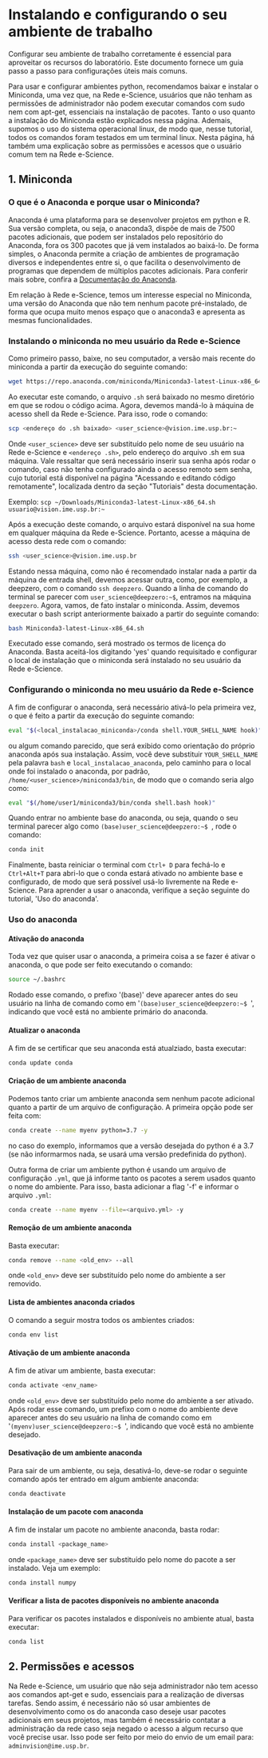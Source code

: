 # Instalando e configurando o seu ambiente de trabalho

Configurar seu ambiente de trabalho corretamente é essencial para aproveitar os recursos do laboratório. Este documento fornece um guia passo a passo para configurações úteis mais comuns.

Para usar e configurar ambientes python, recomendamos baixar e instalar o Miniconda, uma vez que, na Rede e-Science, usuários que não tenham as permissões de administrador não podem executar comandos com sudo nem com apt-get, essenciais na instalação de pacotes. Tanto o uso quanto a instalação do Miniconda estão explicados nessa página. Ademais, supomos o uso do sistema operacional linux, de modo que, nesse tutorial, todos os comandos foram testados em um terminal linux. Nesta página, há também uma explicação sobre as permissões e acessos que o usuário comum tem na Rede e-Science.

## 1. Miniconda 

### O que é o Anaconda e porque usar o Miniconda?

Anaconda é uma plataforma para se desenvolver projetos em python e R. Sua versão completa, ou seja, o anaconda3, dispõe de mais de 7500 pacotes adicionais, que podem ser instalados pelo repositório do Anaconda, fora os 300 pacotes que já vem instalados ao baixá-lo. De forma simples, o Anaconda permite a criação de ambientes de programação diversos e independentes entre si, o que facilita o desenvolvimento de programas que dependem de múltiplos pacotes adicionais. Para conferir mais sobre, confira a [Documentação do Anaconda](https://docs.anaconda.com/).

Em relação à Rede e-Science, temos um interesse especial no Miniconda, uma versão do Anaconda que não tem nenhum pacote pré-instalado, de forma que ocupa muito menos espaço que o anaconda3 e apresenta as mesmas funcionalidades.

### Instalando o miniconda no meu usuário da Rede e-Science
Como primeiro passo, baixe, no seu computador, a versão mais recente do miniconda a partir da execução do seguinte comando:

```bash
wget https://repo.anaconda.com/miniconda/Miniconda3-latest-Linux-x86_64.sh
```

Ao executar este comando, o arquivo `.sh` será baixado no mesmo diretório em que se rodou o código acima. Agora, devemos mandá-lo à máquina de acesso shell da Rede e-Science. Para isso,
rode o comando:
```bash
scp <endereço do .sh baixado> <user_science>@vision.ime.usp.br:~
```
Onde `<user_science>` deve ser substituído pelo nome de seu usuário na Rede e-Science e `<endereço .sh>`, pelo endereço do arquivo .sh em sua máquina. Vale ressaltar que será necessário inserir sua senha após rodar o comando, caso não tenha configurado ainda o acesso remoto sem senha, cujo tutorial está disponível na página "Acessando e editando código remotamente", localizada dentro da seção "Tutoriais" desta documentação.

Exemplo: `scp ~/Downloads/Miniconda3-latest-Linux-x86_64.sh usuario@vision.ime.usp.br:~`

Após a execução deste comando, o arquivo estará disponível na sua home em qualquer máquina da Rede e-Science. Portanto, acesse a máquina de acesso desta rede com o comando:
```bash
ssh <user_science>@vision.ime.usp.br
``` 

Estando nessa máquina, como não é recomendado instalar nada a partir da máquina de entrada shell, devemos acessar outra, como, por exemplo, a deepzero, com o comando `ssh deepzero`. Quando a linha de comando do terminal se parecer com `user_science@deepzero:~$`, entramos na máquina `deepzero`. Agora, vamos, de fato instalar o miniconda. Assim, devemos executar o bash script anteriormente baixado a partir do seguinte comando:

```bash
bash Miniconda3-latest-Linux-x86_64.sh
```

Executado esse comando, será mostrado os termos de licença do Anaconda. Basta aceitá-los digitando 'yes' quando requisitado e configurar o local de instalação que o miniconda será instalado no seu usuário da Rede e-Science.

### Configurando o miniconda no meu usuário da Rede e-Science

A fim de configurar o anaconda, será necessário ativá-lo pela primeira vez, o que é feito a partir da execução do seguinte comando:

```bash
eval "$(<local_instalacao_miniconda>/conda shell.YOUR_SHELL_NAME hook)"
```

ou algum comando parecido, que será exibido como orientação do próprio anaconda após sua instalação. Assim, você deve substituir `YOUR_SHELL_NAME` pela palavra `bash` e `local_instalacao_anaconda`, pelo caminho para o local onde foi instalado o anaconda, por padrão, `/home/<user_science>/miniconda3/bin`, de modo que o comando seria algo como:

```bash
eval "$(/home/user1/miniconda3/bin/conda shell.bash hook)"
```
Quando entrar no ambiente base do anaconda, ou seja, quando o seu terminal parecer algo como `(base)user_science@deepzero:~$ `, rode o comando:

```bash
conda init
```

Finalmente, basta reiniciar o terminal com `Ctrl+ D` para fechá-lo e `Ctrl+Alt+T` para abri-lo que o conda estará ativado no ambiente base e configurado, de modo que será possível usá-lo livremente na Rede e-Science. Para aprender a usar o anaconda, verifique a seção seguinte do tutorial, 'Uso do anaconda'.

### Uso do anaconda

#### Ativação do anaconda
Toda vez que quiser usar o anaconda, a primeira coisa a se fazer é ativar o anaconda, o que pode ser feito executando o comando:
```bash
source ~/.bashrc
```
Rodado esse comando, o prefixo '(base)' deve aparecer antes do seu usuário na linha de comando como em '`(base)user_science@deepzero:~$ `', indicando que você está no ambiente primário do anaconda.

#### Atualizar o anaconda
A fim de se certificar que seu anaconda está atualziado, basta executar:
```bash 
conda update conda
```

#### Criação de um ambiente anaconda
Podemos tanto criar um ambiente anaconda sem nenhum pacote adicional quanto a partir de um arquivo de configuração. A primeira opção pode ser feita com:

```bash
conda create --name myenv python=3.7 -y
```
no caso do exemplo, informamos que a versão desejada do python é a 3.7 (se não informarmos nada, se usará uma versão predefinida do python).

Outra forma de criar um ambiente python é usando um arquivo de configuração `.yml`, que já informe tanto os pacotes a serem usados quanto o nome do ambiente. Para isso, basta adicionar a flag '-f' e informar o arquivo `.yml`:

```bash
conda create --name myenv --file=<arquivo.yml> -y
```
#### Remoção de um ambiente anaconda
Basta executar:
```bash
conda remove --name <old_env> --all
```
onde `<old_env>` deve ser substituído pelo nome do ambiente a ser removido.

#### Lista de ambientes anaconda criados
O comando a seguir mostra todos os ambientes criados:
```bash
conda env list
```

#### Ativação de um ambiente anaconda
A fim de ativar um ambiente, basta executar:
```bash
conda activate <env_name>
```
onde `<old_env>` deve ser substituído pelo nome do ambiente a ser ativado. Após rodar esse comando, um prefixo com o nome do ambiente deve aparecer antes do seu usuário na linha de comando como em '`(myenv)user_science@deepzero:~$ `', indicando que você está no ambiente desejado.

#### Desativação de um ambiente anaconda
Para sair de um ambiente, ou seja, desativá-lo, deve-se rodar o seguinte comando após ter entrado em algum ambiente anaconda:
```bash
conda deactivate
```

#### Instalação de um pacote com anaconda
A fim de instalar um pacote no ambiente anaconda, basta rodar:
```bash
conda install <package_name>
```
onde `<package_name>` deve ser substituído pelo nome do pacote a ser instalado. Veja um exemplo:

```bash
conda install numpy
```

#### Verificar a lista de pacotes disponíveis no ambiente anaconda
Para verificar os pacotes instalados e disponíveis no ambiente atual, basta executar:
```bash
conda list
```

## 2. Permissões e acessos
Na Rede e-Science, um usuário que não seja administrador não tem acesso aos comandos apt-get e sudo, essenciais para a realização de diversas tarefas. Sendo assim, é necessário não só usar ambientes de desenvolvimento como os do anaconda caso deseje usar pacotes adicionais em seus projetos, mas também é necessário contatar a administração da rede caso seja negado o acesso a algum recurso que você precise usar. Isso pode ser feito por meio do envio de um email para: `adminvision@ime.usp.br`. 

<!-- ## 4. Configurando o Arquivo `.bashrc`
- Alias úteis para comandos comuns -->




